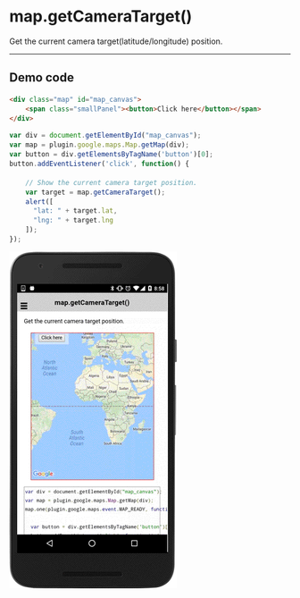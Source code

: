 # map.getCameraTarget()

Get the current camera target(latitude/longitude) position.

------------------------------------------------------------

## Demo code

```html
<div class="map" id="map_canvas">
    <span class="smallPanel"><button>Click here</button></span>
</div>
```

```js
var div = document.getElementById("map_canvas");
var map = plugin.google.maps.Map.getMap(div);
var button = div.getElementsByTagName('button')[0];
button.addEventListener('click', function() {

    // Show the current camera target position.
    var target = map.getCameraTarget();
    alert([
      "lat: " + target.lat,
      "lng: " + target.lng
    ]);
});

```

![](image.gif)
